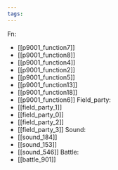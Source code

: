 ```yaml
---
tags:
---
```

Fn:
- [[p9001_function7]]
- [[p9001_function8]]
- [[p9001_function4]]
- [[p9001_function2]]
- [[p9001_function5]]
- [[p9001_function13]]
- [[p9001_function18]]
- [[p9001_function6]]
Field_party:
- [[field_party_1]]
- [[field_party_0]]
- [[field_party_2]]
- [[field_party_3]]
Sound:
- [[sound_184]]
- [[sound_153]]
- [[sound_546]]
Battle:
- [[battle_901]]
